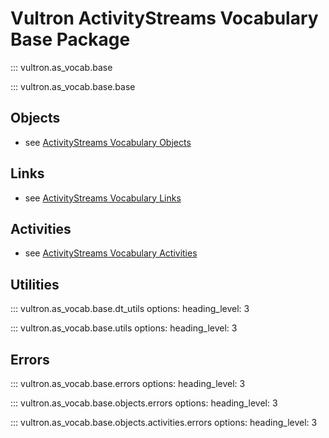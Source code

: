 # Vultron ActivityStreams Vocabulary Base Package

::: vultron.as_vocab.base

::: vultron.as_vocab.base.base

## Objects

- see [ActivityStreams Vocabulary Objects](as_objects.md)

## Links

- see [ActivityStreams Vocabulary Links](as_links.md)

## Activities

- see [ActivityStreams Vocabulary Activities](as_activities.md)

## Utilities

::: vultron.as_vocab.base.dt_utils
    options:
        heading_level: 3

::: vultron.as_vocab.base.utils
    options:
        heading_level: 3


## Errors

::: vultron.as_vocab.base.errors
    options:
        heading_level: 3

::: vultron.as_vocab.base.objects.errors
    options:
        heading_level: 3

::: vultron.as_vocab.base.objects.activities.errors
    options:
        heading_level: 3
